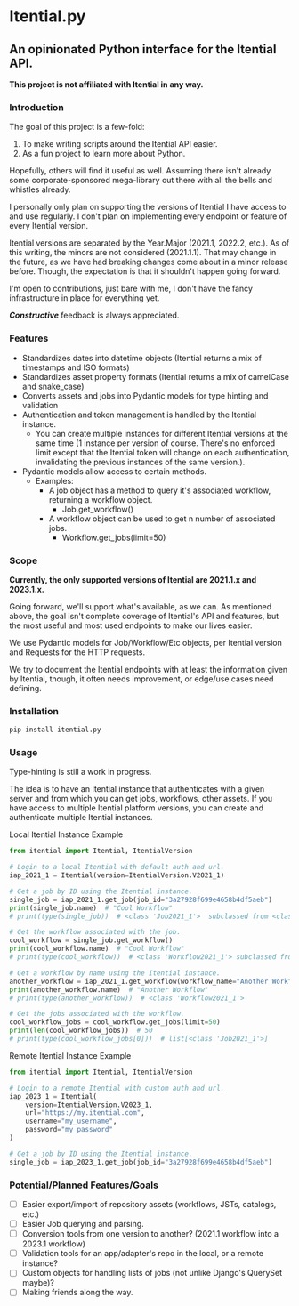 # Itential.py
## An opinionated Python interface for the Itential API.

**This project is not affiliated with Itential in any way.**

### Introduction
The goal of this project is a few-fold:
1. To make writing scripts around the Itential API easier.
2. As a fun project to learn more about Python.

Hopefully, others will find it useful as well. Assuming there isn't already some corporate-sponsored mega-library out there with all the bells and whistles already.

I personally only plan on supporting the versions of Itential I have access to and use regularly.
I don't plan on implementing every endpoint or feature of every Itential version.

Itential versions are separated by the Year.Major (2021.1, 2022.2, etc.). As of this writing, 
the minors are not considered (2021.1.1). That may change in the future, as we have had breaking changes 
come about in a minor release before. Though, the expectation is that it shouldn't happen going forward.

I'm open to contributions, just bare with me, I don't have the fancy infrastructure in place for everything yet. 

***Constructive*** feedback is always appreciated.

### Features
- Standardizes dates into datetime objects (Itential returns a mix of timestamps and ISO formats)
- Standardizes asset property formats (Itential returns a mix of camelCase and snake_case)
- Converts assets and jobs into Pydantic models for type hinting and validation
- Authentication and token management is handled by the Itential instance. 
  - You can create multiple instances for different Itential versions at the same time (1 instance per version of course. There's no enforced limit except that the Itential token will change on each authentication, invalidating the previous instances of the same version.).
- Pydantic models allow access to certain methods. 
  - Examples:
    - A job object has a method to query it's associated workflow, returning a workflow object.
      - Job.get_workflow()
    - A workflow object can be used to get n number of associated jobs.
      - Workflow.get_jobs(limit=50)

### Scope
**Currently, the only supported versions of Itential are 2021.1.x and 2023.1.x.**

Going forward, we'll support what's available, as we can. 
As mentioned above, the goal isn't complete coverage of Itential's API and features, but the most useful and most used endpoints to make our lives easier.

We use Pydantic models for Job/Workflow/Etc objects, per Itential version and Requests for the HTTP requests. 

We try to document the Itential endpoints with at least the information given by Itential, though, it often needs improvement, or edge/use cases need defining.

### Installation
```bash
pip install itential.py
```

### Usage
Type-hinting is still a work in progress.

The idea is to have an Itential instance that authenticates with a given server and from which you can get jobs, workflows, other assets.
If you have access to multiple Itential platform versions, you can create and authenticate multiple Itential instances.

Local Itential Instance Example

```python
from itential import Itential, ItentialVersion

# Login to a local Itential with default auth and url.
iap_2021_1 = Itential(version=ItentialVersion.V2021_1)

# Get a job by ID using the Itential instance.
single_job = iap_2021_1.get_job(job_id="3a27928f699e4658b4df5aeb")
print(single_job.name)  # "Cool Workflow"
# print(type(single_job))  # <class 'Job2021_1'>  subclassed from <class 'Job'>

# Get the workflow associated with the job.
cool_workflow = single_job.get_workflow()
print(cool_workflow.name)  # "Cool Workflow"
# print(type(cool_workflow))  # <class 'Workflow2021_1'> subclassed from <class 'Workflow'> 

# Get a workflow by name using the Itential instance.
another_workflow = iap_2021_1.get_workflow(workflow_name="Another Workflow")
print(another_workflow.name)  # "Another Workflow"
# print(type(another_workflow))  # <class 'Workflow2021_1'>

# Get the jobs associated with the workflow.
cool_workflow_jobs = cool_workflow.get_jobs(limit=50)
print(len(cool_workflow_jobs))  # 50
# print(type(cool_workflow_jobs[0]))  # list[<class 'Job2021_1'>] 
```

Remote Itential Instance Example

```python
from itential import Itential, ItentialVersion

# Login to a remote Itential with custom auth and url.
iap_2023_1 = Itential(
    version=ItentialVersion.V2023_1,
    url="https://my.itential.com",
    username="my_username",
    password="my_password"
)

# Get a job by ID using the Itential instance.
single_job = iap_2023_1.get_job(job_id="3a27928f699e4658b4df5aeb")
```

### Potential/Planned Features/Goals
- [ ] Easier export/import of repository assets (workflows, JSTs, catalogs, etc.)
- [ ] Easier Job querying and parsing.
- [ ] Conversion tools from one version to another? (2021.1 workflow into a 2023.1 workflow)
- [ ] Validation tools for an app/adapter's repo in the local, or a remote instance?
- [ ] Custom objects for handling lists of jobs (not unlike Django's QuerySet maybe)?
- [ ] Making friends along the way.